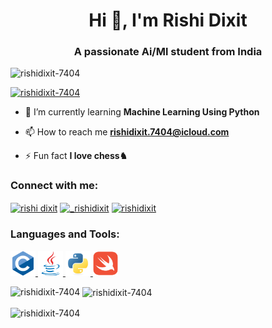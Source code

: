 <h1 align="center">Hi 👋, I'm Rishi Dixit</h1>
<h3 align="center">A passionate Ai/Ml student from India</h3>

<p align="left"> <img src="https://komarev.com/ghpvc/?username=rishidixit-7404&label=Profile%20views&color=0e75b6&style=flat" alt="rishidixit-7404" /> </p>

<p align="left"> <a href="https://github.com/ryo-ma/github-profile-trophy"><img src="https://github-profile-trophy.vercel.app/?username=rishidixit-7404" alt="rishidixit-7404" /></a> </p>

- 🌱 I’m currently learning **Machine Learning Using Python**

- 📫 How to reach me **rishidixit.7404@icloud.com**

- ⚡ Fun fact **I love chess♞**

<h3 align="left">Connect with me:</h3>
<p align="left">
<a href="https://www.linkedin.com/in/rishi-dixit-461035279/" target="blank"><img align="center" src="https://raw.githubusercontent.com/rahuldkjain/github-profile-readme-generator/master/src/images/icons/Social/linked-in-alt.svg" alt="rishi dixit" height="30" width="40" /></a>
<a href="https://instagram.com/_rishidixit" target="blank"><img align="center" src="https://raw.githubusercontent.com/rahuldkjain/github-profile-readme-generator/master/src/images/icons/Social/instagram.svg" alt="_rishidixit" height="30" width="40" /></a>
<a href="https://www.leetcode.com/rishidixit" target="blank"><img align="center" src="https://raw.githubusercontent.com/rahuldkjain/github-profile-readme-generator/master/src/images/icons/Social/leet-code.svg" alt="rishidixit" height="30" width="40" /></a>
</p>

<h3 align="left">Languages and Tools:</h3>
<p align="left"> <a href="https://www.cprogramming.com/" target="_blank" rel="noreferrer"> <img src="https://raw.githubusercontent.com/devicons/devicon/master/icons/c/c-original.svg" alt="c" width="40" height="40"/> </a> <a href="https://www.java.com" target="_blank" rel="noreferrer"> <img src="https://raw.githubusercontent.com/devicons/devicon/master/icons/java/java-original.svg" alt="java" width="40" height="40"/> </a> <a href="https://www.python.org" target="_blank" rel="noreferrer"> <img src="https://raw.githubusercontent.com/devicons/devicon/master/icons/python/python-original.svg" alt="python" width="40" height="40"/> </a> <a href="https://developer.apple.com/swift/" target="_blank" rel="noreferrer"> <img src="https://raw.githubusercontent.com/devicons/devicon/master/icons/swift/swift-original.svg" alt="swift" width="40" height="40"/> </a> </p>

<p><img align="left" src="https://github-readme-stats.vercel.app/api/top-langs?username=rishidixit-7404&show_icons=true&locale=en&layout=compact" alt="rishidixit-7404" /></p>

<p>&nbsp;<img align="center" src="https://github-readme-stats.vercel.app/api?username=rishidixit-7404&show_icons=true&locale=en" alt="rishidixit-7404" /></p>

<p><img align="center" src="https://github-readme-streak-stats.herokuapp.com/?user=rishidixit-7404&" alt="rishidixit-7404" /></p>
